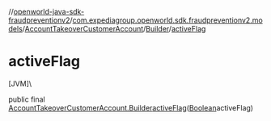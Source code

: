 //[openworld-java-sdk-fraudpreventionv2](../../../../index.md)/[com.expediagroup.openworld.sdk.fraudpreventionv2.models](../../index.md)/[AccountTakeoverCustomerAccount](../index.md)/[Builder](index.md)/[activeFlag](active-flag.md)

# activeFlag

[JVM]\

public final [AccountTakeoverCustomerAccount.Builder](index.md)[activeFlag](active-flag.md)([Boolean](https://docs.oracle.com/javase/8/docs/api/java/lang/Boolean.html)activeFlag)
